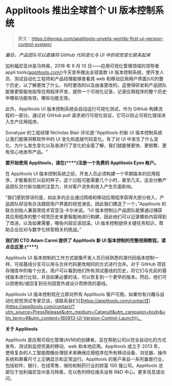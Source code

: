 # Applitools 推出全球首个 UI 版本控制系统

> 原文：<https://devops.com/applitools-unveils-worlds-first-ui-version-control-system/>

*最后，产品团队可以直接将 GitHub 代码变化与 UI 中的视觉变化联系起来*

加利福尼亚州圣马特奥，2018 年 9 月 13 日——应用可视化管理领域的领导者 appli tools([applitools.com/](https://applitools.com/?utm_source=PressRelease&utm_medium=Catapult&utm_campaign=body&utm_content=180913-UI-Version-Control-Launch))今天宣布推出全球首款 UI 版本控制系统，使开发人员、测试自动化工程师和产品经理能够查看其 web 和移动应用用户界面(UI)的整个历史，以了解更改了什么、何时更改的以及由谁更改的。这使得研发和产品团队能够更智能地指导应用程序开发，提供一个可视化记录，记录应用程序的整个历史中哪些功能有效，哪些功能无效。

此外，Applitools UI 版本控制系统会自动运行可视化测试，作为 GitHub 构建流程的一部分。通过对 GitHub pull 请求进行可视化验证，它可以防止可视化错误进入生产应用程序。

Sonatype 的工程经理 Nicholas Blair 评论道:“Applitools 的新 UI 版本控制系统让我们能够洞察软件中的 UI 变化和底层代码变化。有了对 UI 中发生了什么变化、为什么发生变化以及谁进行了变化的全面了解，我们就能够更快、更频繁、更有信心地发布产品。"

**要开始使用 Applitools，请在(****)注册一个免费的 Applitools Eyes 帐户。**

在 Applitools UI 版本控制系统之前，开发人员必须构建一个早期版本的应用程序，才能看到它以前的样子。这个过程可能需要几个小时，甚至几天，这会分散产品团队交付新功能的注意力，并对客户流失和收入产生负面影响。

“我们感到惊讶的是，如此多的企业通过网络和移动应用程序获得大部分收入，产品团队却没有办法跟踪用户界面的视觉演变。因此我们建造了一个，”Applitools 的联合创始人兼首席技术官亚当·卡尔米说。“UI 版本控制让产品团队能够通过捕获其应用程序的整个视觉历史来更智能地进行构建，因此他们可以记录哪些内容得到了改进，以及如果需要，哪些内容应该回滚。UI 版本控制提供关键任务知识，帮助企业应对与数字化转型相关的挑战。”

**我们的 CTO Adam Carmi 提供了 Applitools 新 UI 版本控制的完整视频教程，请点击这里:(****)**

Applitools UI 版本控制的工作方式就像开发人员已经熟悉的源代码版本控制一样。可视基线分支可以用与合并代码更改相同的方式进行合并。对于 GitHub 项目存储库中的每个分支，用户可以看到他们所有测试基线的历史，将它们与先前的基线版本进行比较，并且如果必要的话，可以恢复到一个更早的版本。然后，他们可以拒绝和/或回复到任何因意外或设计而修改的基线。

Applitools UI 版本控制现在立即对所有 Applitools 客户可用。如果你有兴趣与自动化视觉测试专家交谈，请联系我们([【https://applitools.com/contact】](https://applitools.com/contact/?utm_source=PressRelease&utm_medium=Catapult&utm_campaign=body&utm_term=#&utm_content=180913-UI-Version-Control-Launch))。

**关于 Applitools**

Applitools 是应用可视化管理(AVM)的创建者，旨在帮助公司以完全自动化的方式发布、测试和监控完美的移动、web 和本地应用。Applitools 成立于 2013 年，使用复杂的人工智能图像处理技术来确保应用程序在所有移动设备、浏览器、操作系统和屏幕尺寸上正确显示和正常运行。Applitools 的客户来自一系列垂直行业，包括软件、银行、在线零售、保险和制药行业的财富 100 强公司。Applitools 总部位于加利福尼亚州圣马特奥，在以色列特拉维夫设有 R&D 中心。更多信息请访问。